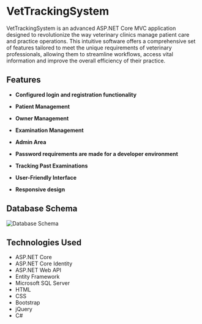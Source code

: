 # VetTrackingSystem

VetTrackingSystem is an advanced ASP.NET Core MVC application designed to revolutionize the way veterinary clinics manage patient care and practice operations. This intuitive software offers a comprehensive set of features tailored to meet the unique requirements of veterinary professionals, allowing them to streamline workflows, access vital information and improve the overall efficiency of their practice.


## Features

- **Configured login and registration functionality**

- **Patient Management**

- **Owner Management**

- **Examination Management**

- **Admin Area**

- **Password requirements are made for a developer environment**

- **Tracking Past Examinations**

- **User-Friendly Interface**

- **Responsive design**
  
## Database Schema

![Database Schema](https://github.com/Teodor-Totev/VetApp/assets/117727332/d1db4422-0bf3-47a6-b6b4-60ba52645c69)


## Technologies Used

- ASP.NET Core
- ASP.NET Core Identity
- ASP.NET Web API
- Entity Framework
- Microsoft SQL Server
- HTML
- CSS
- Bootstrap
- jQuery
- C#
